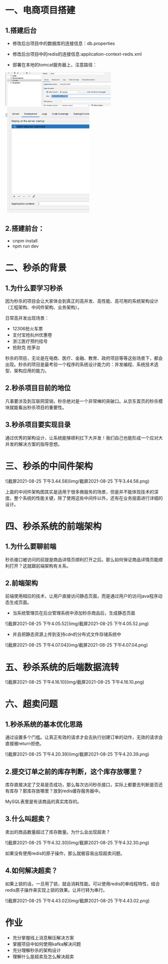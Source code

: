 

# 一、电商项目搭建

## 1.搭建后台

- 修改后台项目中的数据库的连接信息：db.properties
- 修改后台项目中的redis的连接信息:application-context-redis.xml

- 部署在本地的tomcat服务器上，注意路径：

<img src="img/截屏2021-08-25 下午3.00.40.png" alt="截屏2021-08-25 下午3.00.40" style="zoom:33%;" />

<img src="img/截屏2021-08-25 下午3.00.56.png" alt="截屏2021-08-25 下午3.00.56" style="zoom:33%;" />





## 2.搭建前台：

- cnpm install
- npm run dev

# 二、秒杀的背景

## 1.为什么要学习秒杀

因为秒杀的项目会让大家体会到真正的高并发、高性能、高可用的系统架构设计（工程架构、中间件架构、业务架构）。

日常高并发出现场景：

- 12306抢火车票
- 支付宝抢杭州优惠卷
- 浙江医疗预约挂号
- 抢耐克 抢茅台

秒杀的项目，无论是在电商、医疗、金融、教育、政府项目等等这些场景下，都会出现。秒杀的项目是最考验一个程序的系统设计能力的：并发编程、系统技术选型、架构应用的能力。

## 2.秒杀项目目前的地位

凡事要涉及到互联网营销，秒杀绝对是一个非常棒的突破口。从京东首页的秒杀模块就能看出秒杀项目的重要性。



## 3.秒杀项目要实现目录

通过优秀的架构设计，让系统能够顺利扛下大并发！我们自己也能形成一个应对大并发的解决方案的指导思想。

# 三、秒杀的中间件架构

![截屏2021-08-25 下午3.44.58](img/截屏2021-08-25 下午3.44.58.png)

上面的中间件架构图其实是适用于很多微服务的场景，但是并不能体现技术的深度。整个系统的性能关键，除了使用这些中间件以外，还有在业务层面进行详细的设计。



# 四、秒杀系统的前端架构

## 1.为什么要聊前端

秒杀接口被访问的前提是商品详情页顺利打开之后。那么如何保证商品详情页能顺利打开？这就跟前端架构有关系。

## 2.前端架构

前端使用相应的技术，让用户直接访问静态页面，而是通过用户的访问java程序动态生成页面。

- 当系统管理员在后台管理系统中添加秒杀商品后，生成静态页面

![截屏2021-08-25 下午4.05.52](img/截屏2021-08-25 下午4.05.52.png)

- 并且把静态资源上传到支持cdn的分布式文件存储系统中

![截屏2021-08-25 下午4.07.04](img/截屏2021-08-25 下午4.07.04.png)



# 五、秒杀系统的后端数据流转

![截屏2021-08-25 下午4.16.10](img/截屏2021-08-25 下午4.16.10.png)



# 六、超卖问题

## 1.秒杀系统的基本优化思路

通过设置多个门槛。让真正有效的请求才会去执行创建订单的动作，无效的请求会直接被return拒绝。

![截屏2021-08-25 下午4.20.39](img/截屏2021-08-25 下午4.20.39.png)



## 2.提交订单之前的库存判断，这个库存放哪里？

库存直接决定了交易是否成功，那么每次访问秒杀接口，实际上都要去判断是否还有库存？那库存放哪里？放到redis缓存服务器中。

MySQL表里是有该商品的真实库存的。



## 3.什么叫超卖？

卖出的商品数量超过了库存数量。为什么会出现超卖？

![截屏2021-08-25 下午4.32.30](img/截屏2021-08-25 下午4.32.30.png)

如果没有使用redis的原子操作，那么就极容易出现超卖问题。

## 4.如何解决超卖？

如果上锁的话，一旦用了锁，就会消耗性能。可以使用redis的单线程特性，结合redis原子操作来实现上锁的效果。让并行转为串行。

![截屏2021-08-25 下午4.43.02](img/截屏2021-08-25 下午4.43.02.png)



# 作业

- 充分掌握线上消息解压解决方案
- 掌握项目中如何使用kafka解决问题
- 充分理解秒杀的架构设计
- 理解什么是超卖及怎么解决超卖